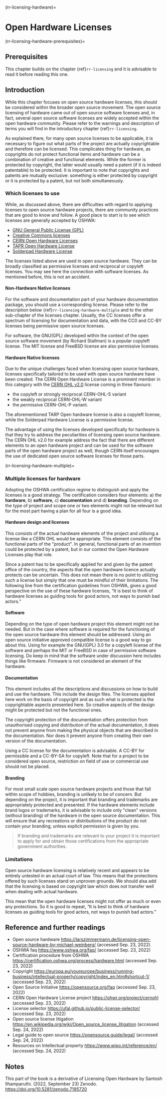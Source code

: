(rr-licensing-hardware)=
# Open Hardware Licenses

(rr-licensing-hardware-prerequisites)=
## Prerequisites

This chapter builds on the chapter {ref}`rr-licensing` and it is advisable to read it before reading this one.

## Introduction

While this chapter focuses on open source hardware licenses, this should be considered within the broader open source movement. 
The open source licensing of hardware came out of open source software licenses and, in fact, several open source software licenses are widely accepted within the open hardware community. 
Please refer to the warnings and description of terms you will find in the introductory chapter
{ref}`rr-licensing`.

As explained there, for many open source licenses to be applicable, it is necessary to figure out what parts of the project are actually copyrightable and therefore can be licensed.
This complicates thing for hardware, as copyrights do not protect functional items and hardware can be a combination of creative and functional elements.
While the former is protected by copyright, the latter would usually need a patent (if it is indeed patentable) to be protected.
It is important to note that copyrights and patents are mutually exclusive: something is either protected by copyright or it is protected by a patent, but not both simultaneously.



### Which licenses to use

While, as discussed above, there are difficulties with regard to applying licenses to open source hardware projects, there are community practices that are good to know and follow.
A good place to start is to see which licenses are generally accepted by OSHWA:

- [GNU General Public License (GPL)](http://www.gnu.org/licenses/gpl.html/)
-	[Creative Commons licenses](https://creativecommons.org/licenses/)
-	[CERN Open Hardware Licenses](https://ohwr.org/project/cernohl/wikis/home)
-	[TAPR Open Hardware License](https://tapr.org/the-tapr-open-hardware-license/)
-	[Solderpad Hardware License](http://solderpad.org/licenses/)

The licenses listed above are used in open source hardware. 
They can be broadly classified as permissive licenses and reciprocal or copyleft licenses.
You may see here the connection with software licenses.
As mentioned before, this is not an accident.



#### Non-Hardware Native licenses

For the software and documentation part of your hardware documentation package, you should use a corresponding license. Please refer to the description below {ref}`rr-licensing-hardware-multiple` and to the other sub-chapter of the licenses chapter.
Usually, the CC licenses offer a spectrum of licensing for documentation and data, with the CC0 and CC-BY licenses being permissive open source licenses. 

For software, the GNU(GPL) developed within the context of the open source software movement (by Richard Stallman) is a popular copyleft license.
The MIT license and FreeBSD license are also permissive licenses. 

#### Hardware Native licenses

Due to the unique challenges faced when licensing open source hardware, licenses specifically tailored to be used with open source hardware have been created.
The CERN Open Hardware License is a prominent member in this category with the [CERN OHL v2.0](https://ohwr.org/project/cernohl/wikis/Documents/CERN-OHL-version-2/) license coming in three flavours:

- the copyleft or strongly reciprocal CERN-OHL-S variant
- the weakly reciprocal CERN-OHL-W variant
- the permissive CERN-OHL-P variant.
 
  
The aforementioned TARP Open hardware license is also a copyleft license, while the Solderpad Hardware License is a permissive license. 

The advantage of using the licenses developed specifically for hardware is that they try to address the peculiarities of licensing open source hardware.
The CERN OHL v2.0 for example address the fact that there are different elements to an open hardware project and can be used for the software parts of the open hardware project as well, though CERN itself encourages the use of dedicated open source software licenses for those parts. 

(rr-licensing-hardware-multiple)=
### Multiple licenses for hardware

Adopting the OSHWA certification regime to distinguish and apply the licenses is a good strategy. 
The certification considers four elements: a) the **hardware**, b) **software**, c) **documentation** and d) **branding**.
Depending on the type of project and scope one or two elements might not be relevant but for the most part having a plan for all four is a good idea. 


#### Hardware design and licenses

This consists of the actual hardware elements of the project and utilising a license like a CERN OHL would be appropriate.
This element consists of the functional parts of the "product".
In general, functional parts of an invention could be protected by a patent, but in our context the Open Hardware Licenses play that role. 

Since a patent has to be specifically applied for and given by the patent office of the country, the aspects that the open hardware licence actually protects can be uncertain.
This does not mean there is no point to utilizing such a license but simply that one must be mindful of their limitations.
The following line from the certification guidelines from OSHWA, gives a good perspective on the use of these hardware licenses, “It is best to think of hardware licenses as guiding tools for good actors, not ways to punish bad actors.”

#### Software
Depending on the type of open hardware project this element might not be needed.
But in the case where software is required for the functioning of the open source hardware this element should be addressed.
Using an open source initiative approved  compatible license is a good way to go about this.
Using for example the GNU(GPL) 3.0 for a copyleft license of the software and perhaps the MIT or FreeBSD in case of permissive software licensing.
Do keep in mind that the software under discussion here includes things like firmware.
Firmware is not considered an element of the hardware. 

#### Documentation
This element includes all the descriptions and discussions on how to build and use the hardware.
This include the design files.
The licenses applied here work on the basis of copyright and as such what is protected is the copyrightable aspects presented here.
So creative aspects of the design might be protected but not the functional ones. 

The copyright protection of the documentation offers protection from unauthorised copying and distribution of the actual documentation, it does not prevent anyone from making the physical objects that are described in the documentation.
Nor does it prevent anyone from creating their own version of the documentation. 

Using a CC license for the documentation is advisable.
A CC-BY for permissible and a CC-BY-SA for copyleft.
Note that for a project to be considered open source, restriction on field of use or commercial use should not be placed.

#### Branding
For most small scale open source hardware projects and those that fall within scope of hobbies, branding is unlikely to be of concern.
But depending on the project, it is important that branding and trademarks are appropriately protected and presented.
If the hardware elements include brand logos or trademarks, it is advisable to include only "clean" versions (without branding) of the hardware in the open source documentation.
This will ensure that any recreations or distributions of the product do not contain your branding, unless explicit permission is given by you. 

> If branding and trademarks are relevant to your project it is important to apply for and obtain those certifications from the appropriate government authorities. 

### Limitations


Open source hardware licensing is relatively recent and appears to be entirely untested in an actual court of law.
This means that the protections offered by such licenses stand on unproven grounds.
We should alsa add that the licensing is based on copyright law which does not transfer well when dealing with actual hardware.

This mean that the open hardware licenses might not offer as much or even any protections.
So it is good to repeat, “It is best to think of hardware licenses as guiding tools for good actors, not ways to punish bad actors.”
 

## Reference and further readings
- Open source hardware https://larszimmermann.de/licensing-open-source-hardware-by-michael-weinberg/  (accessed Sep. 23, 2022).
- OSHWA faq https://www.oshwa.org/faq/ (accessed Sep. 23, 2022)
- Certification procedure from OSHWA  https://certification.oshwa.org/process/hardware.html (accessed Sep. 23, 2022)
- Copyright https://europa.eu/youreurope/business/running-business/intellectual-property/copyright/index_en.htm#shortcut-1/  (accessed Sep. 23, 2022)
- Open Source Initiative https://opensource.org/faq (accessed Sep. 23, 2022)
- CERN Open Hardware License project https://ohwr.org/project/cernohl (accessed Sep. 23, 2022)
- License selector https://ufal.github.io/public-license-selector/ (accessed Sep. 23, 2022)
- Open source license litigation https://en.wikipedia.org/wiki/Open_source_license_litigation (accessed Sep. 24, 2022)
- Legal guide to open source https://opensource.guide/legal/ (accessed Sep. 24, 2022)
- Resources on Intellectual property https://www.wipo.int/reference/en/ (accessed Sep. 24, 2022)

## Notes
This part of the book is a derivative of Licensing Open Hardware by Santosh Ilhamparuthi. (2022, September 23) Zenodo. https://doi.org/10.5281/zenodo.7195720
